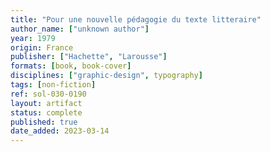 ```yaml
---
title: "Pour une nouvelle pédagogie du texte litteraire"
author_name: ["unknown author"]
year: 1979
origin: France
publisher: ["Hachette", "Larousse"]
formats: [book, book-cover]
disciplines: ["graphic-design", typography]
tags: [non-fiction]
ref: sol-030-0190
layout: artifact
status: complete
published: true
date_added: 2023-03-14
---
```

